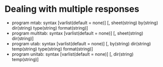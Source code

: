 # Dealing with multiple responses

* program mtab:
syntax [varlist(default = none)] [, sheet(string) by(string) dir(string) type(string) format(string)]
* program multitab:
syntax [varlist(default = none)] [, sheet(string) dir(string)]
* program utab:
syntax [varlist(default = none)] [, by(string) dir(string) temp(string) type(string) format(string)]
* program unitab:
syntax [varlist(default = none)] [, dir(string) temp(string)]


